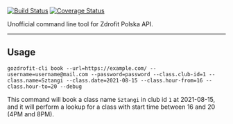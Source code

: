 [![Build Status](https://github.com/go-pkgz/auth/workflows/build/badge.svg)](https://github.com/butwhoare-you/gozdrofit-cli/actions)
[![Coverage Status](https://coveralls.io/repos/github/butwhoareyou/gozdrofit-api/badge.svg?branch=master)](https://coveralls.io/github/butwhoareyou/gozdrofit-cli?branch=master)

Unofficial command line tool for Zdrofit Polska API.

---

## Usage

```
gozdrofit-cli book --url=https://example.com/ --username=username@mail.com --password=password --class.club-id=1 --class.name=Sztangi --class.date=2021-08-15 --class.hour-from=16 --class.hour-to=20 --debug
```
This command will book a class name `Sztangi` in club id `1` at 2021-08-15, and it will perform a lookup for a class with start time between 16 and 20 (4PM and 8PM).
